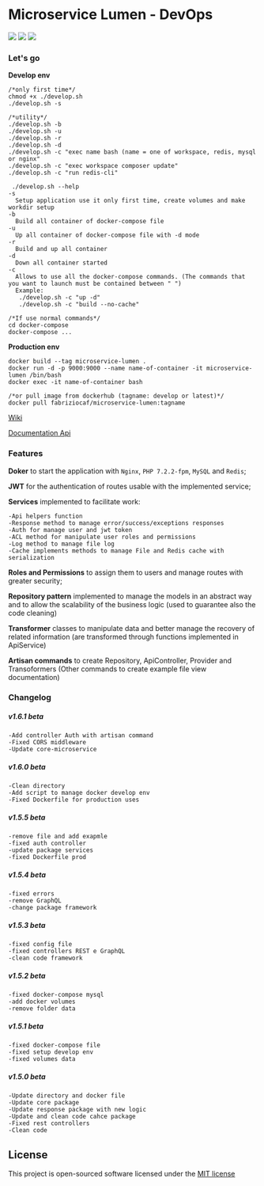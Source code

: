 # Microservice Lumen - DevOps 
![](https://img.shields.io/badge/version-1.6.1--beta-green.svg)
![](https://img.shields.io/badge/docker--compose-build-blue.svg)
![](https://img.shields.io/badge/docker-build-blue.svg)

### Let's go
**Develop env**

    /*only first time*/
    chmod +x ./develop.sh 
    ./develop.sh -s
    
    /*utility*/
    ./develop.sh -b 
    ./develop.sh -u
    ./develop.sh -r
    ./develop.sh -d
    ./develop.sh -c "exec name bash (name = one of workspace, redis, mysql or nginx"
    ./develop.sh -c "exec workspace composer update"
    ./develop.sh -c "run redis-cli"
    
     ./develop.sh --help
    -s
      Setup application use it only first time, create volumes and make workdir setup
    -b
      Build all container of docker-compose file
    -u
      Up all container of docker-compose file with -d mode
    -r
      Build and up all container
    -d
      Down all container started
    -c
      Allows to use all the docker-compose commands. (The commands that you want to launch must be contained between " ")
      Example:
       ./develop.sh -c "up -d"
       ./develop.sh -c "build --no-cache"
       
    /*If use normal commands*/
    cd docker-compose
    docker-compose ...
       
**Production env**
    
    docker build --tag microservice-lumen .
    docker run -d -p 9000:9000 --name name-of-container -it microservice-lumen /bin/bash
    docker exec -it name-of-container bash

    /*or pull image from dockerhub (tagname: develop or latest)*/
    docker pull fabriziocaf/microservice-lumen:tagname
    
[Wiki](https://github.com/FabrizioCafolla/microservice-lumen/wiki)

[Documentation Api](https://fabriziocafolla.com/docs/microservice-lumen/)

### Features 

**Doker** to start the application with `Nginx`, `PHP 7.2.2-fpm`, `MySQL` and `Redis`;

**JWT** for the authentication of routes usable with the implemented service;

**Services** implemented to facilitate work:

    -Api helpers function
    -Response method to manage error/success/exceptions responses
    -Auth for manage user and jwt token
    -ACL method for manipulate user roles and permissions
    -Log method to manage file log
    -Cache implements methods to manage File and Redis cache with serialization
    
**Roles and Permissions** to assign them to users and manage routes with greater security;

**Repository pattern** implemented to manage the models in an abstract way and to allow the scalability of the business logic (used to guarantee also the code cleaning)

**Transformer** classes to manipulate data and better manage the recovery of related information (are transformed through functions implemented in ApiService)
  
**Artisan commands** to create Repository, ApiController, Provider and Transoformers (Other commands to create example file view documentation)

### Changelog

  ##### v1.6.1 beta
    -Add controller Auth with artisan command
    -Fixed CORS middleware
    -Update core-microservice

  ##### v1.6.0 beta
    -Clean directory
    -Add script to manage docker develop env
    -Fixed Dockerfile for production uses

  ##### v1.5.5 beta
    -remove file and add exapmle
    -fixed auth controller
    -update package services
    -fixed Dockerfile prod

  ##### v1.5.4 beta
    -fixed errors
    -remove GraphQL
    -change package framework

  ##### v1.5.3 beta
    -fixed config file
    -fixed controllers REST e GraphQL
    -clean code framework

  ##### v1.5.2 beta
    -fixed docker-compose mysql
    -add docker volumes
    -remove folder data
    
  ##### v1.5.1 beta
    -fixed docker-compose file
    -fixed setup develop env
    -fixed volumes data
    
  ##### v1.5.0 beta
    -Update directory and docker file
    -Update core package 
    -Update response package with new logic 
    -Update and clean code cahce package 
    -Fixed rest controllers
    -Clean code

## License

This project is open-sourced software licensed under the [MIT license](http://opensource.org/licenses/MIT)
